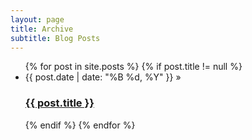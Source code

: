 ```yaml
---
layout: page
title: Archive
subtitle: Blog Posts
---
```


<div>
  <ul class="posts">
    {% for post in site.posts %}
      {% if post.title != null %}
        <li itemscope>
          <span class="entry-date"><time datetime="{{ post.date | date_to_xmlschema }}" itemprop="datePublished">{{ post.date | date: "%B %d, %Y" }}</time></span> &raquo; <a href="{{ post.url  | prepend: site.baseurl }}"><h3>{{ post.title }}</h3></a>
        </li>
      {% endif %}
    {% endfor %}
  </ul>
</div>